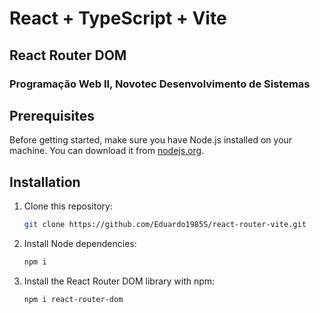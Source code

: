 # React + TypeScript + Vite
## React Router DOM

### Programação Web II, Novotec Desenvolvimento de Sistemas

## Prerequisites
Before getting started, make sure you have Node.js installed on your machine. You can download it from [nodejs.org](https://nodejs.org/).

## Installation
1. Clone this repository:
   ```bash
   git clone https://github.com/Eduardo1985S/react-router-vite.git
   ```
2. Install Node dependencies:
   ```bash
   npm i 
   ```
3. Install the React Router DOM library with npm:
   ```bash
   npm i react-router-dom 
   ```
 
